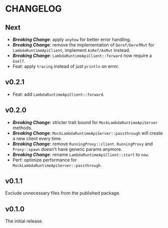 # CHANGELOG

## Next

- **_Breaking Change_**: apply `anyhow` for better error handling.
- **_Breaking Change_**: remove the implementation of `Deref/DerefMut` for `LambdaRuntimeApiClient`, implement `AsRef/AsMut` instead.
- **_Breaking Change_**: `LambdaRuntimeApiClient::forward` now require a `&self`.
- Feat: apply `tracing` instead of just `println` on error.

## v0.2.1

- Feat: add `LambdaRuntimeApiClient::forward`.

## v0.2.0

- **_Breaking Change_**: stricter trait bound for `MockLambdaRuntimeApiServer` methods.
- **_Breaking Change_**: `MockLambdaRuntimeApiServer::passthrough` will create a new client every time.
- **_Breaking Change_**: remove `RunningProxy::client`. `RunningProxy` and `Proxy::spawn` doesn't have generic params anymore.
- **_Breaking Change_**: rename `LambdaRuntimeApiClient::start` to `new`.
- Perf: optimize performance for `MockLambdaRuntimeApiServer::passthrough`.

## v0.1.1

Exclude unnecessary files from the published package.

## v0.1.0

The initial release.
